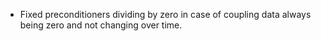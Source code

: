 - Fixed preconditioners dividing by zero in case of coupling data always being zero and not changing over time.
